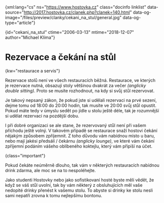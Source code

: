 
{xml:lang="cs" ns="https://www.hostovka.cz" class="docinfo linklist" data-source="http://2017.hostovka.cz/clanek.php?clanek=140.html" data-og-image="/files/preview/clanky/cekani\_na\_stul/general.jpg" data-og-type="article"}

{id="cekani\_na\_stul" ctime="2006-03-13" mtime="2018-12-07" author="Michael Klíma"}

# Rezervace a čekání na stůl

{kw="restaurace a servis"}

Rezervace stolů není ve všech restauracích běžná. Restaurace, ve kterých je rezervace nutná, obsazují stoly většinou dvakrát za večer _(anglicky double sitting)_. Proto se musíte rozhodnout, na kdy si svůj stůl rezervovat.

Je takový nepsaný zákon, že pokud jste si udělali rezervaci na prvé sezení, dejme tomu od 18:00 do 20:00 hodin, tak musíte ve 20:00 svůj stůl opustit. Pokud máte tedy v úmyslu sedět po jídle u stolu ještě déle, tak je rozumnější si udělat rezervaci na pozdější dobu.

I při dobré organizaci se ale stane, že rezervovaný stůl není při vašem příchodu ještě volný. V takovém případě se restaurace snaží hostovi čekání nějakým způsobem zpříjemnit. Z toho důvodu vám nabídnou místo u baru, nebo mají jakési předsálí / čekárnu _(anglicky lounge)_, ve které vám čekání zpříjemní podáním vášeho oblíbeného koktejlu, který vám připíší na účet.

{class="important"}

Pokud čekáte neúměrně dlouho, tak vám v některých restauracích nabídnou drink zdarma, ale moc se na to nespoléhejte.

Jako studenti Hostovky nebo jako sofistikovaní hosté byste měli vědět, že když se váš stůl uvolní, tak by vám některý z obsluhujících měl vaše nedopité drinky přenést k vašemu stolu. To abyste si drinky ke stolu nesli sami nepatří zrovna k tomu nejlepšímu bontonu.

